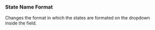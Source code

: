 ### State Name Format
Changes the format in which the states are formated on the dropdown inside the field.
